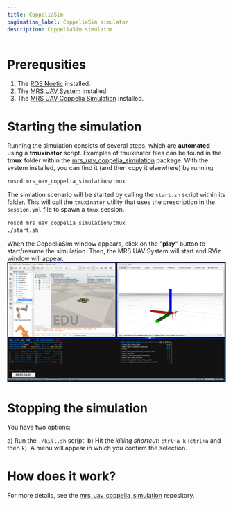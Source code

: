 ```yaml
---
title: CoppeliaSim
pagination_label: CoppeliaSim simulator
description: CoppeliaSim simulator
---
```


# Prerequsities

1. The [ROS Noetic](http://wiki.ros.org/noetic/Installation/Ubuntu) installed.
2. The [MRS UAV System](https://github.com/ctu-mrs/mrs_uav_system) installed.
3. The [MRS UAV Coppelia Simulation](https://github.com/ctu-mrs/mrs_uav_coppelia_simulation) installed.

# Starting the simulation

Running the simulation consists of several steps, which are **automated** using a **tmuxinator** script.
Examples of tmuxinator files can be found in the **tmux** folder within the [mrs_uav_coppelia_simulation](https://github.com/ctu-mrs/mrs_uav_coppelia_simulation) package.
With the system installed, you can find it (and then copy it elsewhere) by running
```bash
roscd mrs_uav_coppelia_simulation/tmux
```

The simlation scenario will be started by calling the `start.sh` script within its folder.
This will call the `tmuxinator` utility that uses the prescription in the `session.yml` file to spawn a `tmux` session.
```bash
roscd mrs_uav_coppelia_simulation/tmux
./start.sh
```

When the CoppeliaSim window appears, click on the "**play**" button to start/resume the simulation.
Then, the MRS UAV System will start and RViz window will appear.
![](fig/coppelia_windows.png)

# Stopping the simulation

You have two options:

a) Run the `./kill.sh` script.
b) Hit the _killing shortcut_: `ctrl+a k` (`ctrl+a` and then `k`). A menu will appear in which you confirm the selection.

# How does it work?

For more details, see the [mrs_uav_coppelia_simulation](https://github.com/ctu-mrs/mrs_uav_coppelia_simulation) repository.
